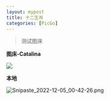 ```yaml
---
layout: mypost
title: 十二生肖
categories: [PicGo]
---
```


> 测试图床

**图床-Catalina** 

![](https://raw.githubusercontent.com/jiancaiZhong/image/main/2022/12/05/Catalina.jpg)

**本地**

![Snipaste_2022-12-05_00-42-26.png](Snipaste_2022-12-05_00-42-26.png)